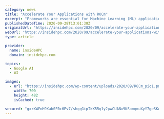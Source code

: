 ```yaml
---
category: news
title: "Accelerate Your Applications with ROCm"
excerpt: "Frameworks are essential for Machine Learning (ML) applications, and the most popular ones include TensorFlow and PyTorch. TensorFlow is widely used and is an open-source platform that allows researchers and developers to build ML applications quickly and ..."
publishedDateTime: 2020-09-28T13:01:30Z
originalUrl: "https://insidehpc.com/2020/09/accelerate-your-applications-with-rocm/"
webUrl: "https://insidehpc.com/2020/09/accelerate-your-applications-with-rocm/"
type: article

provider:
  name: insideHPC
  domain: insidehpc.com

topics:
  - Google AI
  - AI

images:
  - url: "https://insidehpc.com/wp-content/uploads/2020/09/ROCm_pic1.png"
    width: 700
    height: 482
    isCached: true

secured: "gxrXWFnH9Xab0E0c6Ev7/shqqGipIkX55q1y2pwCUANx9KSomqmuXyY7geSKwFiWz+NCoh6Y3v3eLMkaFOhHmgIbE0ecjzWhxDoKYQ6CuIDjOhEgWYT94rzyaO1pa/r9HmkjxD1uuJVTPeoOdTGNbwGc9p95yA/aTo7DTfq676UbBFlwLHvX1ziU6GsA4r3zh23mLAQmz7LGeZV/XRU+402+MNJL7f/Kzna3BpQVqCFaHZyYGXahPeuJ9O3thTNyOAfeMoUaMg0NIeb4TCg6Ar7NB2TRS2Tu+gkVWT22l8pOXTQCLj9xuBtmjb2mu2HJAph5YQjw9obl2m/v6Twe1QsKXm/WOhNwDDnrnSEZgc4=;4nCJzR/ReDe/UIl+hlZfKw=="
---
```


